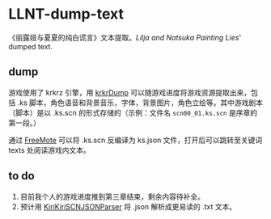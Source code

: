 # LLNT-dump-text

《丽露娅与夏夏的纯白谎言》文本提取。*Lilja and Natsuka Painting Lies*' dumped text.

## dump

游戏使用了 krkrz 引擎，用 [krkrDump](https://github.com/crskycode/KrkrDump) 可以随游戏进度将游戏资源提取出来，包括 .ks 脚本，角色语音和背景音乐，字体，背景图片，角色立绘等。其中游戏剧本（脚本）是以 .ks.scn 的形式存储的（示例：文件名 `scn00_01.ks.scn` 是序章的第一段。）

通过 [FreeMote](https://github.com/UlyssesWu/FreeMote) 可以将 .ks.scn 反编译为 ks.json 文件，打开后可以跳转至关键词 texts 处阅读游戏内文本。

## to do

1. 目前我个人的游戏进度推到第三章结束，剩余内容待补全。
2. 预计用 [KiriKiriSCNJSONParser](https://github.com/HoodedTissue/KiriKiriSCNJSONParser) 将 .json 解析成更易读的 .txt 文本。
